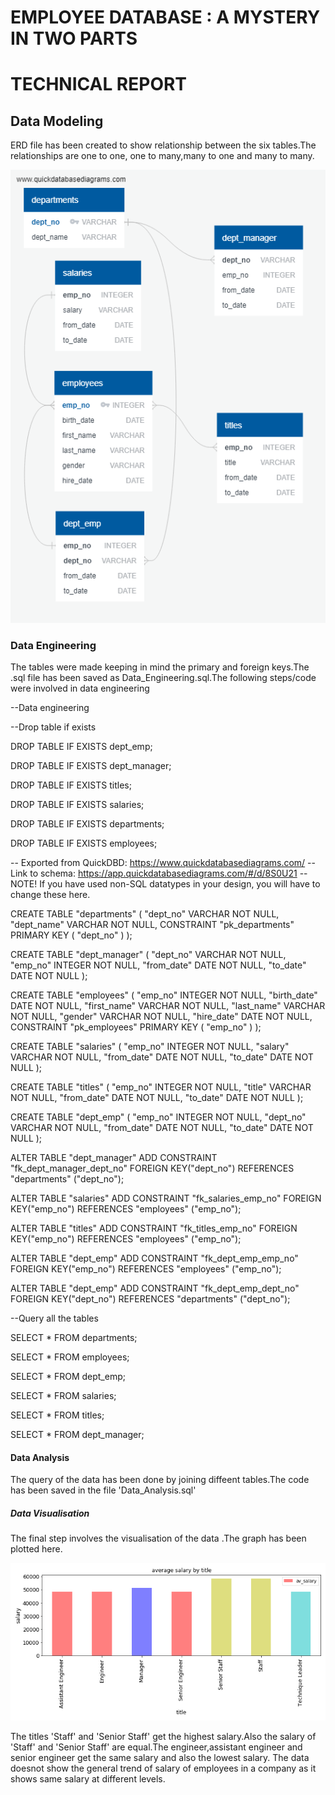 # EMPLOYEE DATABASE : A MYSTERY IN TWO PARTS
# TECHNICAL REPORT

## Data Modeling
ERD file has been created to show relationship between the six tables.The relationships are one to one, one to many,many to one and many to many.

![](ERD_diagram.png)

### Data Engineering

The tables were made keeping in mind the primary and foreign keys.The .sql file has been saved as Data_Engineering.sql.The following steps/code were involved in data engineering


--Data engineering

--Drop table if exists

DROP TABLE IF EXISTS dept_emp;

DROP TABLE IF EXISTS dept_manager;

DROP TABLE IF EXISTS titles;

DROP TABLE IF EXISTS salaries;

DROP TABLE IF EXISTS departments;

DROP TABLE IF EXISTS employees;

-- Exported from QuickDBD: https://www.quickdatabasediagrams.com/
-- Link to schema: https://app.quickdatabasediagrams.com/#/d/8S0U21
-- NOTE! If you have used non-SQL datatypes in your design, you will have to change these here.


CREATE TABLE "departments" (
    "dept_no" VARCHAR   NOT NULL,
    "dept_name" VARCHAR   NOT NULL,
    CONSTRAINT "pk_departments" PRIMARY KEY (
        "dept_no"
     )
);

CREATE TABLE "dept_manager" (
    "dept_no" VARCHAR   NOT NULL,
    "emp_no" INTEGER   NOT NULL,
    "from_date" DATE   NOT NULL,
    "to_date" DATE   NOT NULL
);

CREATE TABLE "employees" (
    "emp_no" INTEGER   NOT NULL,
    "birth_date" DATE   NOT NULL,
    "first_name" VARCHAR   NOT NULL,
    "last_name" VARCHAR   NOT NULL,
    "gender" VARCHAR   NOT NULL,
    "hire_date" DATE   NOT NULL,
    CONSTRAINT "pk_employees" PRIMARY KEY (
        "emp_no"
     )
);

CREATE TABLE "salaries" (
    "emp_no" INTEGER   NOT NULL,
    "salary" VARCHAR   NOT NULL,
    "from_date" DATE   NOT NULL,
    "to_date" DATE   NOT NULL
);

CREATE TABLE "titles" (
    "emp_no" INTEGER   NOT NULL,
    "title" VARCHAR   NOT NULL,
    "from_date" DATE   NOT NULL,
    "to_date" DATE   NOT NULL
);

CREATE TABLE "dept_emp" (
    "emp_no" INTEGER   NOT NULL,
    "dept_no" VARCHAR   NOT NULL,
    "from_date" DATE   NOT NULL,
    "to_date" DATE   NOT NULL
);

ALTER TABLE "dept_manager" ADD CONSTRAINT "fk_dept_manager_dept_no" FOREIGN KEY("dept_no")
REFERENCES "departments" ("dept_no");

ALTER TABLE "salaries" ADD CONSTRAINT "fk_salaries_emp_no" FOREIGN KEY("emp_no")
REFERENCES "employees" ("emp_no");

ALTER TABLE "titles" ADD CONSTRAINT "fk_titles_emp_no" FOREIGN KEY("emp_no")
REFERENCES "employees" ("emp_no");

ALTER TABLE "dept_emp" ADD CONSTRAINT "fk_dept_emp_emp_no" FOREIGN KEY("emp_no")
REFERENCES "employees" ("emp_no");

ALTER TABLE "dept_emp" ADD CONSTRAINT "fk_dept_emp_dept_no" FOREIGN KEY("dept_no")
REFERENCES "departments" ("dept_no");

--Query all the tables


SELECT * FROM departments;

SELECT * FROM employees;

SELECT * FROM dept_emp;

SELECT * FROM salaries;

SELECT * FROM titles;

SELECT * FROM dept_manager;


#### Data Analysis
The query of the data has been done by joining diffeent tables.The code has been saved in the file 'Data_Analysis.sql'


##### Data Visualisation
The final step involves the visualisation of the data .The graph has been plotted here.

![](images/bargraph.png)


The titles 'Staff' and 'Senior Staff' get the highest salary.Also the salary of 'Staff' and 'Senior Staff' are equal.The engineer,assistant engineer and senior engineer get the same salary and also the lowest salary.
The data doesnot show the general trend of salary of employees in a company as it shows same salary at different levels.


